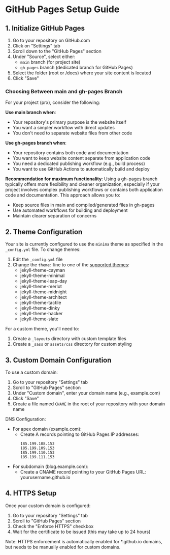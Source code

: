 # GitHub Pages Setup Guide

## 1. Initialize GitHub Pages

1. Go to your repository on GitHub.com
2. Click on "Settings" tab
3. Scroll down to the "GitHub Pages" section
4. Under "Source", select either:
   - `main` branch (for project site)
   - `gh-pages` branch (dedicated branch for GitHub Pages)
5. Select the folder (root or /docs) where your site content is located
6. Click "Save"

### Choosing Between main and gh-pages Branch

For your project (prx), consider the following:

**Use main branch when**:
- Your repository's primary purpose is the website itself
- You want a simpler workflow with direct updates
- You don't need to separate website files from other code

**Use gh-pages branch when**:
- Your repository contains both code and documentation
- You want to keep website content separate from application code
- You need a dedicated publishing workflow (e.g., build process)
- You want to use GitHub Actions to automatically build and deploy

**Recommendation for maximum functionality**:
Using a gh-pages branch typically offers more flexibility and cleaner organization, especially if your project involves complex publishing workflows or contains both application code and documentation. This approach allows you to:
- Keep source files in main and compiled/generated files in gh-pages
- Use automated workflows for building and deployment
- Maintain clearer separation of concerns

## 2. Theme Configuration

Your site is currently configured to use the `minima` theme as specified in the `_config.yml` file. To change themes:

1. Edit the `_config.yml` file
2. Change the `theme:` line to one of the [supported themes](https://pages.github.com/themes/):
   - jekyll-theme-cayman
   - jekyll-theme-minimal
   - jekyll-theme-leap-day
   - jekyll-theme-merlot
   - jekyll-theme-midnight
   - jekyll-theme-architect
   - jekyll-theme-tactile
   - jekyll-theme-dinky
   - jekyll-theme-hacker
   - jekyll-theme-slate

For a custom theme, you'll need to:

1. Create a `_layouts` directory with custom template files
2. Create a `_sass` or `assets/css` directory for custom styling

## 3. Custom Domain Configuration

To use a custom domain:

1. Go to your repository "Settings" tab
2. Scroll to "GitHub Pages" section
3. Under "Custom domain", enter your domain name (e.g., example.com)
4. Click "Save"
5. Create a file named `CNAME` in the root of your repository with your domain name

DNS Configuration:

- For apex domain (example.com):
  - Create A records pointing to GitHub Pages IP addresses:
    ```
    185.199.108.153
    185.199.109.153
    185.199.110.153
    185.199.111.153
    ```
- For subdomain (blog.example.com):
  - Create a CNAME record pointing to your GitHub Pages URL: yourusername.github.io

## 4. HTTPS Setup

Once your custom domain is configured:

1. Go to your repository "Settings" tab
2. Scroll to "GitHub Pages" section
3. Check the "Enforce HTTPS" checkbox
4. Wait for the certificate to be issued (this may take up to 24 hours)

Note: HTTPS enforcement is automatically enabled for \*.github.io domains, but needs to be manually enabled for custom domains.
